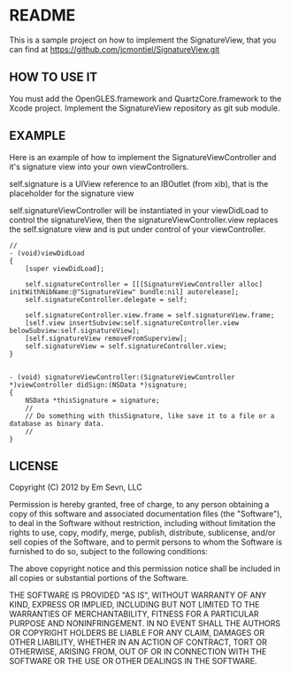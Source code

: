 README
======

This is a sample project on how to implement the SignatureView, that you can find at https://github.com/jcmontiel/SignatureView.git

HOW TO USE IT
-------------

You must add the OpenGLES.framework and QuartzCore.framework to the Xcode project. Implement the SignatureView repository as git sub module.

EXAMPLE
-------

Here is an example of how to implement the SignatureViewController and it's signature view into your own viewControllers.

self.signature is a UIView reference to an IBOutlet (from xib), that is the placeholder for the signature view

self.signatureViewController will be instantiated in your viewDidLoad to control the signatureView, then the signatureViewController.view replaces the self.signature view and is put under control of your viewController.

	//
	- (void)viewDidLoad
	{
		[super viewDidLoad];
  
		self.signatureController = [[[SignatureViewController alloc] initWithNibName:@"SignatureView" bundle:nil] autorelease];
		self.signatureController.delegate = self;
  
		self.signatureController.view.frame = self.signatureView.frame;
		[self.view insertSubview:self.signatureController.view belowSubview:self.signatureView];
		[self.signatureView removeFromSuperview];
		self.signatureView = self.signatureController.view;
	}


	- (void) signatureViewController:(SignatureViewController *)viewController didSign:(NSData *)signature;
	{
		NSData *thisSignature = signature;
		// 
		// Do something with thisSignature, like save it to a file or a database as binary data.
		//
	}

LICENSE
-------

Copyright (C) 2012 by Em Sevn, LLC

Permission is hereby granted, free of charge, to any person obtaining a copy
of this software and associated documentation files (the "Software"), to deal
in the Software without restriction, including without limitation the rights
to use, copy, modify, merge, publish, distribute, sublicense, and/or sell
copies of the Software, and to permit persons to whom the Software is
furnished to do so, subject to the following conditions:

The above copyright notice and this permission notice shall be included in
all copies or substantial portions of the Software.

THE SOFTWARE IS PROVIDED "AS IS", WITHOUT WARRANTY OF ANY KIND, EXPRESS OR
IMPLIED, INCLUDING BUT NOT LIMITED TO THE WARRANTIES OF MERCHANTABILITY,
FITNESS FOR A PARTICULAR PURPOSE AND NONINFRINGEMENT. IN NO EVENT SHALL THE
AUTHORS OR COPYRIGHT HOLDERS BE LIABLE FOR ANY CLAIM, DAMAGES OR OTHER
LIABILITY, WHETHER IN AN ACTION OF CONTRACT, TORT OR OTHERWISE, ARISING FROM,
OUT OF OR IN CONNECTION WITH THE SOFTWARE OR THE USE OR OTHER DEALINGS IN
THE SOFTWARE.
